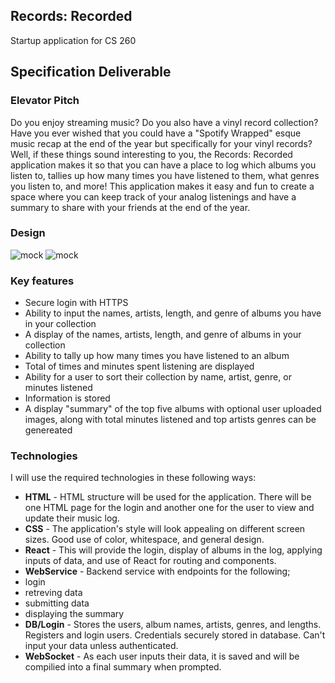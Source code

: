 ## Records: Recorded
Startup application for CS 260

## Specification Deliverable

### Elevator Pitch

Do you enjoy streaming music? Do you also have a vinyl record collection? Have you ever wished that you could have a "Spotify Wrapped" esque music recap at the end of the year but specifically for your vinyl records? Well, if these things sound interesting to you, the Records: Recorded application makes it so that you can have a place to log which albums you listen to, tallies up how many times you have listened to them, what genres you listen to, and more! This application makes it easy and fun to create a space where you can keep track of your analog listenings and have a summary to share with your friends at the end of the year.  

### Design

![mock](starup_mock.jpg) 
![mock](https://github.com/[evalynb]/[startup]/blob/[main]/mock_startup.jpg?raw=true)


### Key features

- Secure login with HTTPS
- Ability to input the names, artists, length, and genre of albums you have in your collection
- A display of the names, artists, length, and genre of albums in your collection
- Ability to tally up how many times you have listened to an album
- Total of times and minutes spent listening are displayed
- Ability for a user to sort their collection by name, artist, genre, or minutes listened
- Information is stored
- A display "summary" of the top five albums with optional user uploaded images, along with total minutes listened and top artists genres can be genereated

### Technologies

I will use the required technologies in these following ways:

- **HTML** - HTML structure will be used for the application. There will be one HTML page for the login and another one for the user to view and update their music log.
- **CSS** - The application's style will look appealing on different screen sizes. Good use of color, whitespace, and general design.
- **React** - This will provide the login, display of albums in the log, applying inputs of data, and use of React for routing and components.
-  **WebService** - Backend service with endpoints for the following;
-  login
-  retreving data
-  submitting data
-  displaying the summary
- **DB/Login** - Stores the users, album names, artists, genres, and lengths. Registers and login users. Credentials securely stored in database. Can't input your data unless authenticated.
- **WebSocket** - As each user inputs their data, it is saved and will be compilied into a final summary when prompted. 

